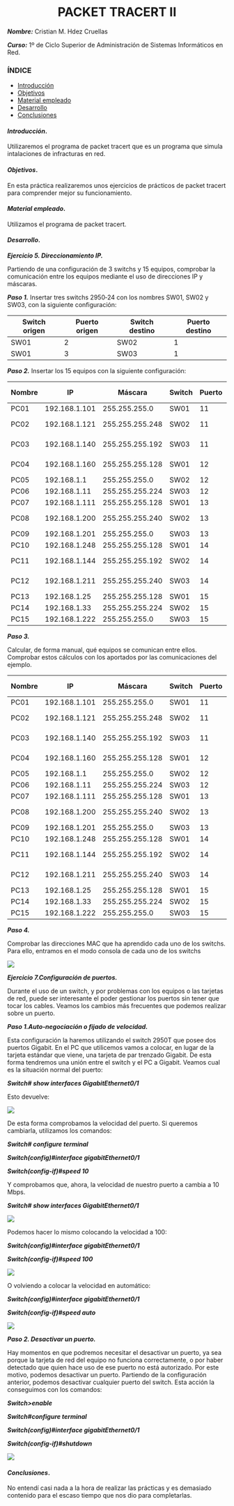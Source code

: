 
<center>

# PACKET TRACERT II


</center>

***Nombre:*** Cristian M. Hdez Cruellas

***Curso:*** 1º de Ciclo Superior de Administración de Sistemas Informáticos en Red.

### ÍNDICE

+ [Introducción](#id1)
+ [Objetivos](#id2)
+ [Material empleado](#id3)
+ [Desarrollo](#id4)
+ [Conclusiones](#id5)


#### ***Introducción***. <a name="id1"></a>

 Utilizaremos el programa de packet tracert que es un programa que simula intalaciones de infracturas en red.  

#### ***Objetivos***. <a name="id2"></a>

En esta práctica realizaremos unos ejercicios de prácticos de packet tracert para comprender mejor su funcionamiento.

#### ***Material empleado***. <a name="id3"></a>

Utilizamos el programa de packet tracert. 

#### ***Desarrollo***. <a name="id4"></a>


***Ejercicio 5. Direccionamiento IP.***

Partiendo de una configuración de 3 switchs y 15 equipos, comprobar la comunicación 
entre los equipos mediante el uso de direcciones IP y máscaras.

***Paso 1.*** Insertar tres switchs 2950‐24 con los nombres SW01, SW02 y SW03, con la 
siguiente configuración:

| Switch origen |Puerto origen | Switch destino | Puerto destino |
|---------------|--------------|----------------|--------------|
| SW01| 2 | SW02 | 1          |                                   
| SW01| 3 | SW03 | 1          |                                   

***Paso 2.*** Insertar los 15 equipos con la siguiente configuración:

| Nombre | IP            | Máscara         | Switch | Puerto | último octeto | subredes | ip válidas                  |
|--------|---------------|-----------------|--------|--------|---------------|----------|-----------------------------|
| PC01   | 192.168.1.101 | 255.255.255.0   | SW01   | 11     | 00000000      | 1        | 192.168.1.1-192.168.1.254   |
| PC02   | 192.168.1.121 | 255.255.255.248 | SW02   | 11     | 11111000      | 32       | 192.168.1.121-192.168.1.127 |
| PC03   | 192.168.1.140 | 255.255.255.192 | SW03   | 11     | 11000000      | 4        | 192.168.1.129-192.168.1.191 |
| PC04   | 192.168.1.160 | 255.255.255.128 | SW01   | 12     | 10000000      | 2        | 192.168.1.129-192.168.1.254 |
| PC05   | 192.168.1.1   | 255.255.255.0   | SW02   | 12     | 00000000      | 1        | 192.168.1.1-192.168.1.254   |
| PC06   | 192.168.1.11  | 255.255.255.224 | SW03   | 12     | 11100000      | 8        | 192.168.1.1-192.168.1.31    |
| PC07   | 192.168.1.111 | 255.255.255.128 | SW01   | 13     | 10000000      | 2        | 192.168.1.1-192.168.1.127   |
| PC08   | 192.168.1.200 | 255.255.255.240 | SW02   | 13     | 11110000      | 16       | 192.168.1.193-192.168.1.207 |
| PC09   | 192.168.1.201 | 255.255.255.0   | SW03   | 13     | 00000000      | 1        | 192.168.1.1-192.168.1.254   |
| PC10   | 192.168.1.248 | 255.255.255.128 | SW01   | 14     | 10000000      | 2        | 192.168.1.1.-192.168.1.254  |
| PC11   | 192.168.1.144 | 255.255.255.192 | SW02   | 14     | 11000000      | 4        | 192.168.1.129-192.168.1.191 |
| PC12   | 192.168.1.211 | 255.255.255.240 | SW03   | 14     | 11110000      | 16       | 192.168.1.209-192.168.1.223 |
| PC13   | 192.168.1.25  | 255.255.255.128 | SW01   | 15     | 10000000      | 2        | 192.168.1.1-192.168.1.127   |
| PC14   | 192.168.1.33  | 255.255.255.224 | SW02   | 15     | 11100000      | 8        | 192.168.1.33-192.168.1.63   |
| PC15   | 192.168.1.222 | 255.255.255.0   | SW03   | 15     | 00000000      | 1        | 192.168.1.1-192.168.1.254   |

***Paso 3.*** 

Calcular, de forma manual, qué equipos se comunican entre ellos. 
Comprobar estos cálculos con los aportados por las comunicaciones del ejemplo.

| Nombre | IP            | Máscara         | Switch | Puerto | último octeto | subredes | ip válidas                  | Pc al que se conecta          |
|--------|---------------|-----------------|--------|--------|---------------|----------|-----------------------------|-------------------------------|
| PC01   | 192.168.1.101 | 255.255.255.0   | SW01   | 11     | 00000000      | 1        | 192.168.1.1-192.168.1.254   | pc05,pc07,pc09,pc15           |
| PC02   | 192.168.1.121 | 255.255.255.248 | SW02   | 11     | 11111000      | 32       | 192.168.1.121-192.168.1.127 | Ninguno                       |
| PC03   | 192.168.1.140 | 255.255.255.192 | SW03   | 11     | 11000000      | 4        | 192.168.1.129-192.168.1.191 | pc04, pc11                    |
| PC04   | 192.168.1.160 | 255.255.255.128 | SW01   | 12     | 10000000      | 2        | 192.168.1.129-192.168.1.254 | pc03,pc09,pc10,pc11,pc16      |
| PC05   | 192.168.1.1   | 255.255.255.0   | SW02   | 12     | 00000000      | 1        | 192.168.1.1-192.168.1.254   | pc01,pc06,pc07,pc09,pc15      |
| PC06   | 192.168.1.11  | 255.255.255.224 | SW03   | 12     | 11100000      | 8        | 192.168.1.1-192.168.1.31    | pc05,pc13                     |
| PC07   | 192.168.1.111 | 255.255.255.128 | SW01   | 13     | 10000000      | 2        | 192.168.1.1-192.168.1.127   | pc13                          |
| PC08   | 192.168.1.200 | 255.255.255.240 | SW02   | 13     | 11110000      | 16       | 192.168.1.193-192.168.1.207 | pc09                          |
| PC09   | 192.168.1.201 | 255.255.255.0   | SW03   | 13     | 00000000      | 1        | 192.168.1.1-192.168.1.254   | pc04,pc08,pc10,pc15           |
| PC10   | 192.168.1.248 | 255.255.255.128 | SW01   | 14     | 10000000      | 2        | 192.168.1.1.-192.168.1.254  | pc04,pc09,pc15                |
| PC11   | 192.168.1.144 | 255.255.255.192 | SW02   | 14     | 11000000      | 4        | 192.168.1.129-192.168.1.191 | pc03,pc04                     |
| PC12   | 192.168.1.211 | 255.255.255.240 | SW03   | 14     | 11110000      | 16       | 192.168.1.209-192.168.1.223 | pc15                          |
| PC13   | 192.168.1.25  | 255.255.255.128 | SW01   | 15     | 10000000      | 2        | 192.168.1.1-192.168.1.127   | pc07                          |
| PC14   | 192.168.1.33  | 255.255.255.224 | SW02   | 15     | 11100000      | 8        | 192.168.1.33-192.168.1.63   | Ninguno                       |
| PC15   | 192.168.1.222 | 255.255.255.0   | SW03   | 15     | 00000000      | 1        | 192.168.1.1-192.168.1.254   | pc01.pc04,pc05,pc09,pc10,pc12 |


***Paso 4.*** 

Comprobar las direcciones MAC que 
ha aprendido cada uno de los switchs. Para ello, 
entramos en el modo consola de cada uno de 
los switchs


<img src="img/mac.png">

***Ejercicio 7.Configuración de puertos.*** 


Durante el uso de un switch, y por problemas con los equipos o las tarjetas de red, 
puede ser interesante el poder gestionar los puertos sin tener que tocar los cables. 
Veamos los cambios más frecuentes que podemos realizar sobre un puerto.


***Paso 1.Auto‐negociación o fijado de velocidad.***

Esta configuración la haremos utilizando el switch 2950T que posee dos puertos 
Gigabit. En el PC que utilicemos vamos a colocar, en lugar de la tarjeta estándar que 
viene, una tarjeta de par trenzado Gigabit. De esta forma tendremos una unión entre 
el switch y el PC a Gigabit.
Veamos cual es la situación normal del puerto: 

***Switch# show interfaces GigabitEthernet0/1***

Esto devuelve:

<img src="img/ejs_7_pdf_2.png">

De esta forma comprobamos la velocidad del puerto. 
Si queremos cambiarla, utilizamos los comandos:

***Switch# configure terminal***

***Switch(config)#interface gigabitEthernet0/1*** 

***Switch(config‐if)#speed 10***

Y comprobamos que, ahora, la velocidad de nuestro puerto a cambia a 10 Mbps.

***Switch# show interfaces GigabitEthernet0/1***

<img src="img/ejs_7_pdf_2_1.png">

Podemos hacer lo mismo colocando la velocidad a 100: 

***Switch(config)#interface gigabitEthernet0/1***

***Switch(config‐if)#speed 100***

<img src="img/ejs_7_pdf_2_2.png">

O volviendo a colocar la velocidad en automático: 

***Switch(config)#interface gigabitEthernet0/1***

***Switch(config‐if)#speed auto***

<img src="img/ejs_7_pdf_2_4.png">

***Paso 2. Desactivar un puerto.***

Hay momentos en que podremos necesitar el desactivar un puerto, ya sea porque la 
tarjeta de red del equipo no funciona correctamente, o por haber detectado que quien 
hace uso de ese puerto no está autorizado.
Por este motivo, podemos desactivar un puerto.
Partiendo de la configuración anterior, podemos desactivar cualquier puerto del 
switch. Esta acción la conseguimos con los comandos:

***Switch>enable***

***Switch#configure terminal***

***Switch(config)#interface gigabitEthernet0/1***

***Switch(config‐if)#shutdown***

<img src="img/ejs_7_pdf_2_5.png">

#### ***Conclusiones***. <a name="id5"></a>

No entendí casi nada a la hora de realizar las prácticas y es demasiado contenido para el escaso tiempo que nos dio para completarlas.